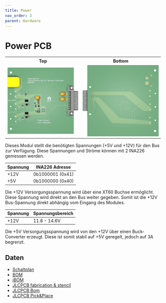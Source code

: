 ```yaml
---
title: Power
nav_order: 3
parent: Hardware
---
```


# Power PCB

<table>
  <tr><th>Top</th><th>Bottom</th></tr>
  <tr>
    <td><img src="main-3D_top.png?dummy={{ site.data['hash'] }}" alt="top" /></td>
    <td><img src="main-3D_bottom.png?dummy={{ site.data['hash'] }}" alt="bottom" /></td>
  </tr>
</table>

Dieses Modul stellt die benötigten Spannungen (+5V und +12V) für den Bus zur Verfügung.
Diese Spannungen und Ströme können mit 2 INA226 gemessen werden.

| Spannung |   INA226 Adresse |
| -------- | ---------------- |
|     +12V | 0b1000001 (0x41) |
|      +5V | 0b1000000 (0x40) |

Die +12V Versorgungsspannung wird über eine XT60 Buchse ermöglicht. Diese Spannung wird direkt an den Bus weiter gegeben. Somit ist die +12V Bus-Spannung direkt abhängig vom Eingang des Modules.

| Spannung | Spannungsbereich |
| -------- | ---------------- |
|     +12V |     11.8 - 14.6V |

Die +5V Versorgungsspannung wird von den +12V über einen Buck-Converter erzeugt. Diese ist somit stabil auf +5V geregelt, jedoch auf 3A begrenzt.

## Daten

- [Schaltplan](main-schematic.pdf)
- [BOM](main-bom.html)
- [iBOM](main-ibom.html)
- [JLCPCB fabrication & stencil](JLCPCB/main-_JLCPCB_compress.zip)
- [JLCPCB Bom](JLCPCB/main_bom_jlc.csv)
- [JLCPCB Pick&Place](JLCPCB/main_cpl_jlc.csv)
